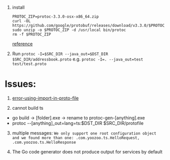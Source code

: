 1. install
    ```
    PROTOC_ZIP=protoc-3.3.0-osx-x86_64.zip
    curl -OL https://github.com/google/protobuf/releases/download/v3.3.0/$PROTOC_ZIP
    sudo unzip -o $PROTOC_ZIP -d /usr/local bin/protoc
    rm -f $PROTOC_ZIP
    ```
    [reference](http://google.github.io/proto-lens/installing-protoc.html)

2. Run
`protoc -I=$SRC_DIR --java_out=$DST_DIR $SRC_DIR/addressbook.proto`
e.g. `protoc -I=. --java_out=test test/test.proto`


# Issues:

1. [error-using-import-in-proto-file](https://stackoverflow.com/questions/21134066/error-using-import-in-proto-file)

2. cannot build ts
* go build -> [folder].exe -> rename to protoc-gen-[anything].exe
* protoc --[anything]_out=lang=ts:$DST_DIR $SRC_DIR/protofile

3. multiple messages: `We only support one root configuration object and we found more than one: .com.yoozoo.ts.HelloRequest, .com.yoozoo.ts.HelloResponse`

4. The Go code generator does not produce output for services by default
